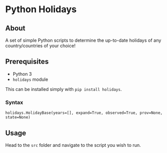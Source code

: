 # Python Holidays

## About

A set of simple Python scripts to determine the up-to-date holidays of any country/countries of your choice!

## Prerequisites

- Python 3
- `holidays` module

This can be installed simply with `pip install holidays`.

### Syntax

`holidays.HolidayBase(years=[], expand=True, observed=True, prov=None, state=None)`

## Usage

Head to the `src` folder and navigate to the script you wish to run.
